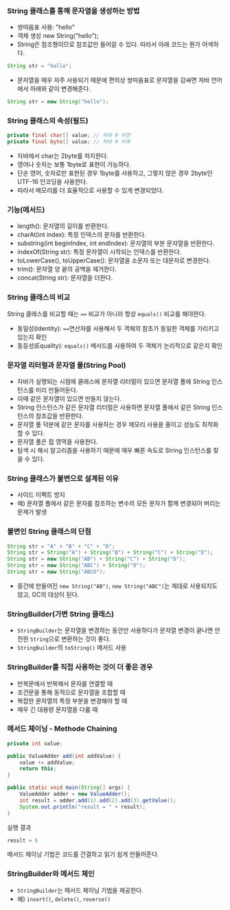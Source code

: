 ### String 클래스를 통해 문자열을 생성하는 방법
- 쌍따옴표 사용: "hello"
- 객체 생성 new String("hello");
- String은 참조형이므로 참조값만 들어갈 수 있다. 따라서 아래 코드는 뭔가 어색하다.
``` java
String str = "hello";
```

- 문자열을 매우 자주 사용되기 때문에 편의상 쌍따옴표로 문자열을 감싸면 자바 언어에서 아래와 같이 변경해준다.
``` java
String str = new String("hello");
```

### String 클래스의 속성(필드)
``` java
private final char[] value; // 자바 9 이전
private final byte[] value; // 자바 9 이후
```

- 자바에서 char는 2byte를 차지한다.
- 영어나 숫자는 보통 1byte로 표현이 가능하다.
- 단순 영어, 숫자로만 표현된 경우 1byte를 사용하고, 그렇지 않은 경우 2byte인 UTF-16 인코딩을 사용한다.
- 따라서 메모리를 더 효율적으로 사용할 수 있게 변경되었다.

### 기능(메서드)
- length(): 문자열의 길이를 반환한다.
- charAt(int index): 특정 인덱스의 문자를 반환한다.
- substring(int beginIndex, int endIndex): 문자열의 부분 문자열을 반환한다.
- indexOf(String str): 특정 문자열이 시작되는 인덱스를 반환한다.
- toLowerCase(), toUpperCase(): 문자열을 소문자 또는 대문자로 변경한다.
- trim(): 문자열 양 끝의 공백을 제거한다.
- concat(String str): 문자열을 더한다.

### String 클래스의 비교
String 클래스를 비교할 때는 `==` 비교가 아니라 항상 `equals()` 비교를 해야한다.
- 동일성(Identity): `==`연산자를 사용해서 두 객체의 참조가 동일한 객체를 가리키고 있는지 확인
- 동등성(Equality): `equals()` 메서드를 사용하여 두 객체가 논리적으로 같은지 확인

### 문자열 리터럴과 문자열 풀(String Pool)
- 자바가 실행되는 시점에 클래스에 문자열 리터럴이 있으면 문자열 풀에 String 인스턴스를 미리 만들어둔다.
- 이때 같은 문자열이 있으면 만들지 않는다.
- String 인스턴스가 같은 문자열 리터럴은 사용하면 문자열 풀에서 같은 String 인스턴스의 참조값을 반환한다.
- 문자열 풀 덕분에 같은 문자를 사용하는 경우 메모리 사용을 줄이고 성능도 최적화할 수 있다.
- 문자열 풀은 힙 영역을 사용한다.
- 탐색 시 해시 알고리즘을 사용하기 때문에 매우 빠른 속도로 String 인스턴스를 찾을 수 있다.

### String 클래스가 불변으로 설계된 이유
- 사이드 이펙트 방지
- 예) 문자열 풀에서 같은 문자를 참조하는 변수의 모든 문자가 함께 변경되어 버리는 문제가 발생

### 불변인 String 클래스의 단점
``` java
String str = "A" + "B" + "C" + "D";
String str = String("A") + String("B") + String("C") + String("D");
String str = new String("AB") + String("C") + String("D");
String str = new String("ABC") + String("D");
String str = new String("ABCD");
```

- 중간에 만들어진 `new String("AB")`, `new String("ABC")`는 제대로 사용되지도 않고, GC의 대상이 된다.

### StringBuilder(가변 String 클래스)
- `StringBuilder`는 문자열을 변경하는 동안만 사용하다가 문자열 변경이 끝나면 안전한 `String`으로 변환하는 것이 좋다.
- `StringBuilder`의 `toString()` 메서드 사용

### StringBuilder를 직접 사용하는 것이 더 좋은 경우
- 반복문에서 반복해서 문자를 연결할 때
- 조건문을 통해 동적으로 문자열을 조합할 때
- 복잡한 문자열의 특정 부분을 변경해야 할 때
- 매우 긴 대용량 문자열을 다룰 때

### 메서드 체이닝 - Methode Chaining
``` java
private int value;

public ValueAdder add(int addValue) {
    value += addValue;
    return this;
}
```

``` java
public static void main(String[] args) {
    ValueAdder adder = new ValueAdder();
    int result = adder.add(1).add(2).add(3).getValue();
    System.out.println("result = " + result);
}
```
실행 결과
``` java
result = 6
```

메서드 체이닝 기법은 코드를 간결하고 읽기 쉽게 만들어준다.

### StringBuilder와 메서드 체인
- `StringBuilder`는 메서드 체이닝 기법을 제공한다.
- 예) `insert()`, `delete()`, `reverse()`